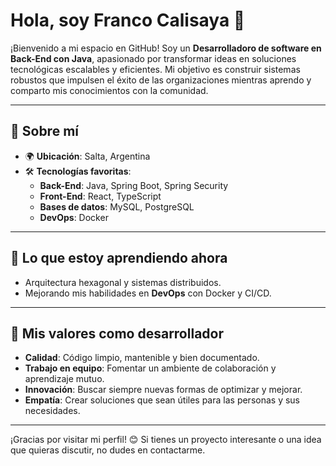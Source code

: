 
# Hola, soy Franco Calisaya 👋

¡Bienvenido a mi espacio en GitHub! Soy un **Desarrolladoro de software en Back-End con Java**, apasionado por transformar ideas en soluciones tecnológicas escalables y eficientes. Mi objetivo es construir sistemas robustos que impulsen el éxito de las organizaciones mientras aprendo y comparto mis conocimientos con la comunidad.

---

## 🚀 Sobre mí

- 🌍 **Ubicación**: Salta, Argentina  
- 🛠️ **Tecnologías favoritas**:  
  - **Back-End**: Java, Spring Boot, Spring Security  
  - **Front-End**: React, TypeScript  
  - **Bases de datos**: MySQL, PostgreSQL  
  - **DevOps**: Docker  
---

## 🌱 Lo que estoy aprendiendo ahora

- Arquitectura hexagonal y sistemas distribuidos.  
- Mejorando mis habilidades en **DevOps** con Docker y CI/CD.  
---
## 🎯 Mis valores como desarrollador

- **Calidad**: Código limpio, mantenible y bien documentado.  
- **Trabajo en equipo**: Fomentar un ambiente de colaboración y aprendizaje mutuo.  
- **Innovación**: Buscar siempre nuevas formas de optimizar y mejorar.  
- **Empatía**: Crear soluciones que sean útiles para las personas y sus necesidades.  

---

¡Gracias por visitar mi perfil! 😊 Si tienes un proyecto interesante o una idea que quieras discutir, no dudes en contactarme.
